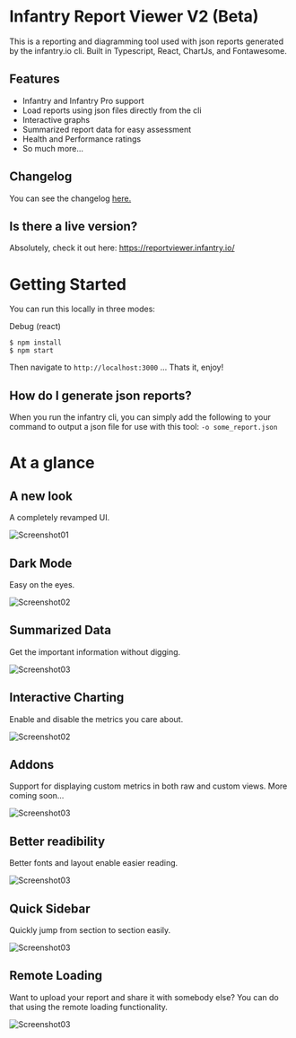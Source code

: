 # Infantry Report Viewer V2 (Beta)

This is a reporting and diagramming tool used with json reports generated by the infantry.io cli. Built in Typescript, React, ChartJs, and Fontawesome.

## Features
- Infantry and Infantry Pro support
- Load reports using json files directly from the cli
- Interactive graphs
- Summarized report data for easy assessment
- Health and Performance ratings
- So much more...

## Changelog
You can see the changelog [here.](changelog.md)

## Is there a live version?

Absolutely, check it out here: https://reportviewer.infantry.io/


# Getting Started
You can run this locally in three modes:

Debug (react)
```
$ npm install
$ npm start
```

Then navigate to `http://localhost:3000` ... Thats it, enjoy!

## How do I generate json reports?

When you run the infantry cli, you can simply add the following to your command to output a json file for use with this tool: `-o some_report.json`

# At a glance

## A new look
A completely revamped UI.

![Screenshot01](https://i.imgur.com/lLryrOK.png)

## Dark Mode
Easy on the eyes.

![Screenshot02](https://imgur.com/r1odZdZ.png)

## Summarized Data
Get the important information without digging.

![Screenshot03](https://i.imgur.com/Li3rnAQ.png)

## Interactive Charting
Enable and disable the metrics you care about.

![Screenshot02](https://i.imgur.com/FJsUkWx.png)

## Addons
Support for displaying custom metrics in both raw and custom views. More coming soon...

![Screenshot03](https://i.imgur.com/XvwJ368.png)

## Better readibility
Better fonts and layout enable easier reading.

![Screenshot03](https://i.imgur.com/rHtz8RL.png)

## Quick Sidebar
Quickly jump from section to section easily.

![Screenshot03](https://i.imgur.com/eJwYSmY.png)

## Remote Loading
Want to upload your report and share it with somebody else? You can do that using the remote loading functionality.

![Screenshot03](https://i.imgur.com/lybZ7ed.png)